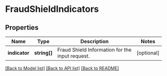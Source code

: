 # FraudShieldIndicators

## Properties
Name | Type | Description | Notes
------------ | ------------- | ------------- | -------------
**indicator** | **string[]** | Fraud Shield Information for the input request. | [optional] 

[[Back to Model list]](../README.md#documentation-for-models) [[Back to API list]](../README.md#documentation-for-api-endpoints) [[Back to README]](../README.md)


